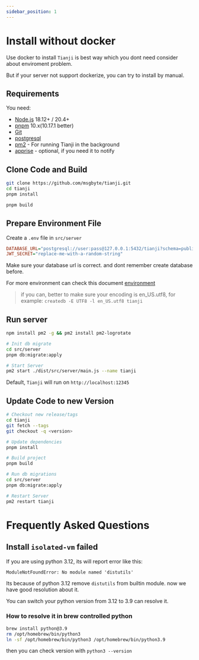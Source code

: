 ```yaml
---
sidebar_position: 1
---
```


# Install without docker

Use docker to install `Tianji` is best way which you dont need consider about enviroment problem.

But if your server not support dockerize, you can try to install by manual.

## Requirements

You need:

- [Node.js](https://nodejs.org/en/download/) 18.12+ / 20.4+
- [pnpm](https://pnpm.io/) 10.x(10.17.1 better)
- [Git](https://git-scm.com/downloads)
- [postgresql](https://www.postgresql.org/)
- [pm2](https://pm2.keymetrics.io/) - For running Tianji in the background
- [apprise](https://github.com/caronc/apprise) - optional, if you need it to notify

## Clone Code and Build

```bash
git clone https://github.com/msgbyte/tianji.git
cd tianji
pnpm install

pnpm build
```

## Prepare Environment File

Create a `.env` file in `src/server`

```ini
DATABASE_URL="postgresql://user:pass@127.0.0.1:5432/tianji?schema=public"
JWT_SECRET="replace-me-with-a-random-string"
```

Make sure your database url is correct. and dont remember create database before.

For more environment can check this document [environment](./environment.md)

> if you can, better to make sure your encoding is en_US.utf8, for example: `createdb -E UTF8 -l en_US.utf8 tianji`

## Run server

```bash
npm install pm2 -g && pm2 install pm2-logrotate

# Init db migrate
cd src/server
pnpm db:migrate:apply

# Start Server
pm2 start ./dist/src/server/main.js --name tianji
```

Default, `Tianji` will run on `http://localhost:12345`

## Update Code to new Version

```bash
# Checkout new release/tags
cd tianji
git fetch --tags
git checkout -q <version>

# Update dependencies
pnpm install

# Build project
pnpm build

# Run db migrations
cd src/server
pnpm db:migrate:apply

# Restart Server
pm2 restart tianji
```

# Frequently Asked Questions

## Install `isolated-vm` failed

If you are using python 3.12, its will report error like this:

```
ModuleNotFoundError: No module named 'distutils'
```

Its because of python 3.12 remove `distutils` from builtin module. now we have good resolution about it.

You can switch your python version from 3.12 to 3.9 can resolve it.

### How to resolve it in brew controlled python

```bash
brew install python@3.9
rm /opt/homebrew/bin/python3
ln -sf /opt/homebrew/bin/python3 /opt/homebrew/bin/python3.9
```

then you can check version with `python3 --version`
